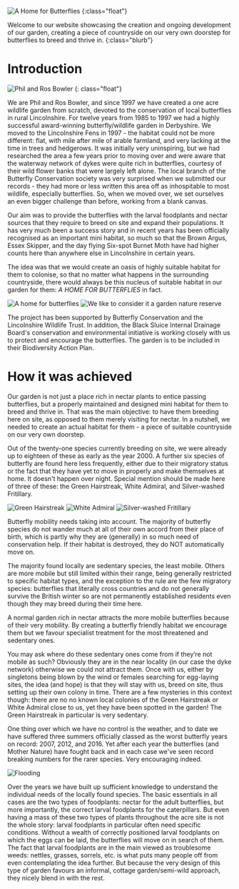 ![A Home for Butterflies](/asset/photo/brown%20argus%20on%20marjoram.jpg)
{:class="float"}

Welcome to our website showcasing the creation and ongoing development of our garden, creating a piece of countryside on our very own doorstep for butterflies to breed and thrive in.
{:class="blurb"}

Introduction
============

![Phil and Ros Bowler](/asset/photo/Phil%20and%20Ros%20Bowler.jpg)
{: class="float"}

We are Phil and Ros Bowler, and since 1997 we have created a one acre wildlife garden from scratch, devoted to the conservation of local butterflies in rural Lincolnshire. For twelve years from 1985 to 1997 we had a highly successful award-winning butterfly/wildlife garden in Derbyshire. We moved to the Lincolnshire Fens in 1997 - the habitat could not be more different: flat, with mile after mile of arable farmland, and very lacking at the time in trees and hedgerows. It was initially very uninspiring, but we had researched the area a few years prior to moving over and were aware that the waterway network of dykes were quite rich in butterflies, courtesy of their wild flower banks that were largely left alone. The local branch of the Butterfly Conservation society was very surprised when we submitted our records - they had more or less written this area off as inhospitable to most wildlife, especially butterflies. So, when we moved over, we set ourselves an even bigger challenge than before, working from a blank canvas.

Our aim was to provide the butterflies with the larval foodplants and nectar sources that they require to breed on site and expand their populations. It has very much been a success story and in recent years has been officially recognised as an important mini habitat, so much so that the Brown Argus, Essex Skipper, and the day flying Six-spot Burnet Moth have had higher counts here than anywhere else in Lincolnshire in certain years. 

The idea was that we would create an oasis of highly suitable habitat for them to colonise, so that no matter what happens in the surrounding countryside, there would always be this nucleus of suitable habitat in our garden for them: *A HOME FOR BUTTERFLIES* in fact.

![A home for butterflies](/asset/photo/A%20home%20for%20butterflies.jpg) ![We like to consider it a garden nature reserve](/asset/photo/garden%20nature%20reserve%20sign%209-8-86%20Hopton%20Wood%20Quarries%20NR,%20Via%20Gellia,%20Derbyshire.jpg)

The project has been supported by Butterfly Conservation and the Lincolnshire Wildlife Trust. In addition, the Black Sluice Internal Drainage Board's conservation and environmental initiative is working closely with us to protect and encourage the butterflies. The garden is to be included in their Biodiversity Action Plan.

How it was achieved
===================

Our garden is not just a place rich in nectar plants to entice passing butterflies, but a properly maintained and designed mini habitat for them to breed and thrive in. That was the main objective: to have them breeding here on site, as opposed to them merely visiting for nectar. In a nutshell, we needed to create an actual habitat for them - a piece of suitable countryside on our very own doorstep. 

Out of the twenty-one species currently breeding on site, we were already up to eighteen of these as early as the year 2000. A further six species of butterfly are found here less frequently, either due to their migratory status or the fact that they have yet to move in properly and make themselves at home. It doesn't happen over night. Special mention should be made here of three of these: the Green Hairstreak, White Admiral, and Silver-washed Fritillary.

![Green Hairstreak](/asset/photo/Green%20Hairstreak.jpg) ![White Admiral](/asset/photo/White%20Admiral.jpg) ![Silver-washed Fritillary](/asset/photo/Silver-washed%20Fritillary.jpg)

Butterfly mobility needs taking into account. The majority of butterfly species do not wander much at all of their own accord from their place of birth, which is partly why they are (generally) in so much need of conservation help. If their habitat is destroyed, they do NOT automatically move on.

The majority found locally are sedentary species, the least mobile. Others are more mobile but still limited within their range, being generally restricted to specific habitat types, and the exception to the rule are the few migratory species: butterflies that literally cross countries and do not generally survive the British winter so are not permanently established residents even though they may breed during their time here.

A normal garden rich in nectar attracts the more mobile butterflies because of their very mobility. By creating a butterfly friendly habitat we encourage them but we favour specialist treatment for the most threatened and sedentary ones.

You may ask where do these sedentary ones come from if they’re not mobile as such? Obviously they are in the near locality (in our case the dyke network) otherwise we could not attract them. Once with us, either by singletons being blown by the wind or females searching for egg-laying sites, the idea (and hope) is that they will stay with us, breed on site, thus setting up their own colony in time. There are a few mysteries in this context though: there are no no known local colonies of the Green Hairstreak or White Admiral close to us, yet they have been spotted in the garden! The Green Hairstreak in particular is very sedentary.

One thing over which we have no control is the weather, and to date we have suffered three summers officially classed as the worst butterfly years on record: 2007, 2012, and 2016. Yet after each year the butterflies (and Mother Nature) have fought back and in each case we've seen record breaking numbers for the rarer species. Very encouraging indeed.

![Flooding](/asset/photo/flooding.jpg)

Over the years we have built up sufficient knowledge to understand the individual needs of the locally found species. The basic essentials in all cases are the two types of foodplants: nectar for the adult butterflies, but more importantly, the correct larval foodplants for the caterpillars. But even having a mass of these two types of plants throughout the acre site is not the whole story: larval foodplants in particular often need specific conditions. Without a wealth of correctly positioned larval foodplants on which the eggs can be laid, the butterflies will move on in search of them. The fact that larval foodplants are in the main viewed as troublesome weeds: nettles, grasses, sorrels, etc. is what puts many people off from even contemplating the idea further. But because the very design of this type of garden favours an informal, cottage garden/semi-wild approach, they nicely blend in with the rest.

